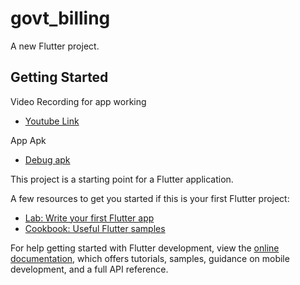 # govt_billing

A new Flutter project.

## Getting Started

Video Recording for app working
- [Youtube Link](https://youtu.be/DAioduqLckQ)

App Apk 
- [Debug apk](https://drive.google.com/file/d/1Y7vWM6REVdbLUIe6M3XiNQmfuOjSRd9n/view?usp=sharing)

This project is a starting point for a Flutter application.

A few resources to get you started if this is your first Flutter project:

- [Lab: Write your first Flutter app](https://docs.flutter.dev/get-started/codelab)
- [Cookbook: Useful Flutter samples](https://docs.flutter.dev/cookbook)

For help getting started with Flutter development, view the
[online documentation](https://docs.flutter.dev/), which offers tutorials,
samples, guidance on mobile development, and a full API reference.
